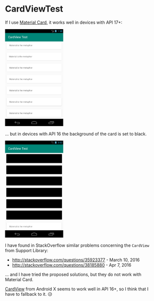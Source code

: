 CardViewTest
============

If I use [Material Card](http://material.io/develop/android/components/material-card-view),
it works well in devices with API 17+:

<IMG ALT="API 17" SRC="https://raw.githubusercontent.com/dscoppelletti/CardViewTest/master/docs/images/Nexus_4_API_17.png" WIDTH="192" HEIGHT="320">

... but in devices with API 16 the background of the card is set to black.

<IMG ALT="API 16" SRC="https://raw.githubusercontent.com/dscoppelletti/CardViewTest/master/docs/images/Nexus_4_API_16.png" WIDTH="192" HEIGHT="320">

I have found in StackOverflow similar problems concerning the `CardView` from
Support Library:

* http://stackoverflow.com/questions/35923377 - March 10, 2016
* http://stackoverflow.com/questions/38185880 - Apr 7, 2016

... and I have tried the proposed solutions, but they do not work with Material
Card.

[CardView](http://developer.android.com/reference/androidx/cardview/widget/CardView)
from Android X seems to work well in API 16+, so I think that I have to fallback
to it. :disappointed_relieved:
